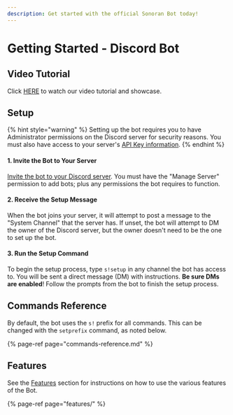 ```yaml
---
description: Get started with the official Sonoran Bot today!
---
```


# Getting Started - Discord Bot

## Video Tutorial

Click [HERE](https://www.youtube.com/watch?v=uFMhJa4jbCo) to watch our video tutorial and showcase.

## Setup

{% hint style="warning" %}
Setting up the bot requires you to have Administrator permissions on the Discord server for security reasons. You must also have access to your server's [API Key information](../../sonoran-cad/api-integration/getting-started/retrieving-your-credentials.md).
{% endhint %}

#### 1. Invite the Bot to Your Server

[Invite the bot to your Discord server](https://discord.com/oauth2/authorize?client_id=747991263172755528&scope=bot%20applications.commands&permissions=805686352). You must have the "Manage Server" permission to add bots; plus any permissions the bot requires to function.

#### 2. Receive the Setup Message

When the bot joins your server, it will attempt to post a message to the "System Channel" that the server has. If unset, the bot will attempt to DM the owner of the Discord server, but the owner doesn't need to be the one to set up the bot.

#### 3. Run the Setup Command

To begin the setup process, type `s!setup` in any channel the bot has access to. You will be sent a direct message \(DM\) with instructions. **Be sure DMs are enabled**! Follow the prompts from the bot to finish the setup process.

## Commands Reference

By default, the bot uses the `s!` prefix for all commands. This can be changed with the `setprefix` command, as noted below.

{% page-ref page="commands-reference.md" %}

## Features

See the [Features](features/) section for instructions on how to use the various features of the Bot.

{% page-ref page="features/" %}

